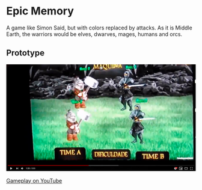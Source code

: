 # Epic Memory

A game like Simon Said, but with colors replaced by attacks. As it is Middle Earth, the warriors would be elves, dwarves, mages, humans and orcs.

## Prototype

![Epic Memory](docs/epic-memory.jpg)

[Gameplay on YouTube](https://www.youtube.com/watch?v=MqlAyxn9HCs)